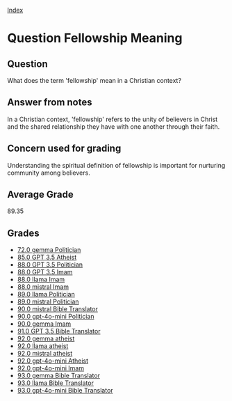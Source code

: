 
[Index](../../index.md)
# Question Fellowship Meaning
## Question
What does the term 'fellowship' mean in a Christian context?

## Answer from notes
In a Christian context, 'fellowship' refers to the unity of believers in Christ and the shared relationship they have with one another through their faith.

## Concern used for grading
Understanding the spiritual definition of fellowship is important for nurturing community among believers.

## Average Grade
89.35

## Grades
 * [72.0 gemma Politician](../answers/gemma_Politician/Fellowship_Meaning.md)
 * [85.0 GPT 3.5 Atheist](../answers/GPT_3.5_Atheist/Fellowship_Meaning.md)
 * [88.0 GPT 3.5 Politician](../answers/GPT_3.5_Politician/Fellowship_Meaning.md)
 * [88.0 GPT 3.5 Imam](../answers/GPT_3.5_Imam/Fellowship_Meaning.md)
 * [88.0 llama Imam](../answers/llama_Imam/Fellowship_Meaning.md)
 * [88.0 mistral Imam](../answers/mistral_Imam/Fellowship_Meaning.md)
 * [89.0 llama Politician](../answers/llama_Politician/Fellowship_Meaning.md)
 * [89.0 mistral Politician](../answers/mistral_Politician/Fellowship_Meaning.md)
 * [90.0 mistral Bible Translator](../answers/mistral_Bible_Translator/Fellowship_Meaning.md)
 * [90.0 gpt-4o-mini Politician](../answers/gpt-4o-mini_Politician/Fellowship_Meaning.md)
 * [90.0 gemma Imam](../answers/gemma_Imam/Fellowship_Meaning.md)
 * [91.0 GPT 3.5 Bible Translator](../answers/GPT_3.5_Bible_Translator/Fellowship_Meaning.md)
 * [92.0 gemma atheist](../answers/gemma_atheist/Fellowship_Meaning.md)
 * [92.0 llama atheist](../answers/llama_atheist/Fellowship_Meaning.md)
 * [92.0 mistral atheist](../answers/mistral_atheist/Fellowship_Meaning.md)
 * [92.0 gpt-4o-mini Atheist](../answers/gpt-4o-mini_Atheist/Fellowship_Meaning.md)
 * [92.0 gpt-4o-mini Imam](../answers/gpt-4o-mini_Imam/Fellowship_Meaning.md)
 * [93.0 gemma Bible Translator](../answers/gemma_Bible_Translator/Fellowship_Meaning.md)
 * [93.0 llama Bible Translator](../answers/llama_Bible_Translator/Fellowship_Meaning.md)
 * [93.0 gpt-4o-mini Bible Translator](../answers/gpt-4o-mini_Bible_Translator/Fellowship_Meaning.md)
